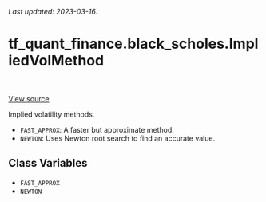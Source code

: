 <!--
This file is generated by a tool. Do not edit directly.
For open-source contributions the docs will be updated automatically.
-->

*Last updated: 2023-03-16.*

<div itemscope itemtype="http://developers.google.com/ReferenceObject">
<meta itemprop="name" content="tf_quant_finance.black_scholes.ImpliedVolMethod" />
<meta itemprop="path" content="Stable" />
<meta itemprop="property" content="FAST_APPROX"/>
<meta itemprop="property" content="NEWTON"/>
</div>

# tf_quant_finance.black_scholes.ImpliedVolMethod

<!-- Insert buttons and diff -->

<table class="tfo-notebook-buttons tfo-api" align="left">
</table>

<a target="_blank" href="https://github.com/paolodelia99/tf-quant-finance/blob/main/tf_quant_finance/black_scholes/implied_vol_lib.py">View source</a>



Implied volatility methods.

<!-- Placeholder for "Used in" -->

* `FAST_APPROX`: A faster but approximate method.
* `NEWTON`: Uses Newton root search to find an accurate value.

## Class Variables

* `FAST_APPROX` <a id="FAST_APPROX"></a>
* `NEWTON` <a id="NEWTON"></a>
